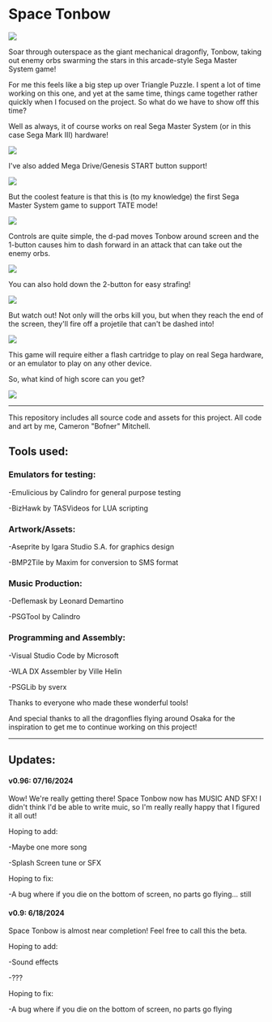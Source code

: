 # Space Tonbow

![](https://github.com/Bofner/Space-Tonbow/blob/main/images/tite.gif)

Soar through outerspace as the giant mechanical dragonfly, Tonbow, taking out enemy orbs swarming the stars
in this arcade-style Sega Master System game!

For me this feels like a big step up over Triangle Puzzle. I spent a lot of time working on this one,
and yet at the same time, things came together rather quickly when I focused on the project. So what
do we have to show off this time?

Well as always, it of course works on real Sega Master System (or in this case Sega Mark III) hardware!

![](https://github.com/Bofner/Space-Tonbow/blob/main/images/realHardware.gif)

I've also added Mega Drive/Genesis START button support!

![](https://github.com/Bofner/Space-Tonbow/blob/main/images/realHardwareMD.gif)

But the coolest feature is that this is (to my knowledge) the first Sega Master System game to support TATE mode!

![](https://github.com/Bofner/Space-Tonbow/blob/main/images/realHardwareTATE.gif)

Controls are quite simple, the d-pad moves Tonbow around screen and the 1-button causes him to dash forward
in an attack that can take out the enemy orbs. 

![](https://github.com/Bofner/Space-Tonbow/blob/main/images/controls.gif)

You can also hold down the 2-button for easy strafing!

![](https://github.com/Bofner/Space-Tonbow/blob/main/images/strafe.gif)

But watch out! Not only will the orbs kill you, but when they reach the end of the screen, they'll fire off 
a projetile that can't be dashed into!

![](https://github.com/Bofner/Space-Tonbow/blob/main/images/backShot.gif)

This game will require either a flash cartridge to play on real Sega hardware, or an emulator to play on any other device. 

So, what kind of high score can you get?

![](https://github.com/Bofner/Space-Tonbow/blob/main/images/highScore.gif)
 
 
__________________________________________________________________________________________________

 
This repository includes all source code and assets for this project. All code and art by me, Cameron "Bofner" Mitchell. 
 
## Tools used:
 
### Emulators for testing:

-Emulicious by Calindro for general purpose testing

-BizHawk by TASVideos for LUA scripting 
 
### Artwork/Assets:

-Aseprite by Igara Studio S.A. for graphics design

-BMP2Tile by Maxim for conversion to SMS format

### Music Production:

-Deflemask by Leonard Demartino

-PSGTool by Calindro
 
### Programming and Assembly:

-Visual Studio Code by Microsoft 

-WLA DX Assembler by Ville Helin

-PSGLib by sverx
 
Thanks to everyone who made these wonderful tools!

And special thanks to all the dragonflies flying around Osaka for the inspiration to get me
to continue working on this project!
 
__________________________________________________________________________________________________
 
## Updates:

#### v0.96: 07/16/2024

Wow! We're really getting there! Space Tonbow now has MUSIC AND SFX! I didn't think I'd be able to
write muic, so I'm really really happy that I figured it all out!

Hoping to add:

-Maybe one more song

-Splash Screen tune or SFX

Hoping to fix:

-A bug where if you die on the bottom of screen, no parts go flying... still

#### v0.9: 6/18/2024

Space Tonbow is almost near completion! Feel free to call this the beta.

Hoping to add:

-Sound effects

-???

Hoping to fix:

-A bug where if you die on the bottom of screen, no parts go flying
